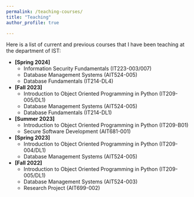 ```yaml
---
permalink: /teaching-courses/
title: "Teaching"
author_profile: true

---
```

Here is a list of current and previous courses that I have been teaching at the department of IST:
* **[Spring 2024]**
    * Information Security Fundamentals (IT223-003/007)
    * Database Management Systems (AIT524-005)
    * Database Fundamentals (IT214-DL4)
* **[Fall 2023]**
    * Introduction to Object Oriented Programming in Python (IT209-005/DL1)
    * Database Management Systems (AIT524-005)
    * Database Fundamentals (IT214-DL1)
* **[Summer 2023]**
    * Introduction to Object Oriented Programming in Python (IT209-B01)
    * Secure Software Development (AIT681-001)
* **[Spring 2023]**
    * Introduction to Object Oriented Programming in Python (IT209-004/DL1)
    * Database Management Systems (AIT524-005) 
* **[Fall 2022]**
    * Introduction to Object Oriented Programming in Python (IT209-005/DL1)
    * Database Management Systems (AIT524-003)
    * Research Project (AIT699-002)  
